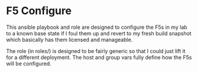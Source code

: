 # F5 Configure

This ansible playbook and role are designed to configure the F5s in my lab to a known base state if I foul them up and revert to my fresh build snapshot which basically has them licensed and manageable.

The role (in roles/) is designed to be fairly generic so that I could just lift it for a different deployment. The host and group vars fully define how the F5s will be configured.